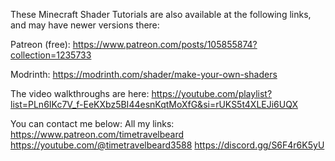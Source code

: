 These Minecraft Shader Tutorials are also available at the following links, and may have newer versions there:

Patreon (free):
	https://www.patreon.com/posts/105855874?collection=1235733
		
Modrinth: 
	https://modrinth.com/shader/make-your-own-shaders

	
The video walkthroughs are here:
	https://youtube.com/playlist?list=PLn6IKc7V_f-EeKXbz5BI44esnKqtMoXfG&si=rUKS5t4XLEJi6UQX

	
You can contact me below:
	All my links:
		https://www.patreon.com/timetravelbeard
		https://youtube.com/@timetravelbeard3588
		https://discord.gg/S6F4r6K5yU 
